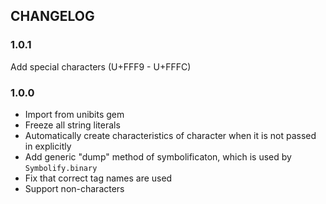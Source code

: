 ## CHANGELOG

### 1.0.1

Add special characters (U+FFF9 - U+FFFC)

### 1.0.0

* Import from unibits gem
* Freeze all string literals
* Automatically create characteristics of character when it is not passed in explicitly
* Add generic "dump" method of symbolificaton, which is used by `Symbolify.binary`
* Fix that correct tag names are used
* Support non-characters

